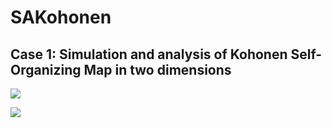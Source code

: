 # SAKohonen

## Case 1: Simulation and analysis of Kohonen Self-Organizing Map in two dimensions

![](https://github.com/augustomatheuss/kohonen-som/blob/master/2D-simulation-analysis/screenshot1.jpg)  

![](https://github.com/augustomatheuss/kohonen-som/blob/master/2D-simulation-analysis/screenshot2.jpg)
